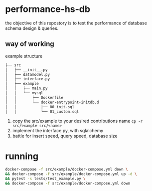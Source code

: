 # performance-hs-db
the objective of this repostory is to test the performance of database schema design & queries.

## way of working
example structure
```sh
├── src
│   ├── __init__.py
│   ├── datamodel.py
│   ├── interface.py
│   ├── example
│   │   ├── main.py
│   │   └── mysql
│   │       ├── Dockerfile
│   │       └── docker-entrypoint-initdb.d
│   │           ├── 00_init.sql
│   │           └── 01_custom.sql
```
1. copy the src/example to your desired contributions name `cp -r src/example src/<name>`
2. implement the interface.py, with sqlalchemy
3. battle for insert speed, query speed, database size

# running
```sh
docker-compose -f src/example/docker-compose.yml down \
&& docker-compose -f src/example/docker-compose.yml up -d \
&& pytest -s tests/test_example.py \
&& docker-compose -f src/example/docker-compose.yml down
```